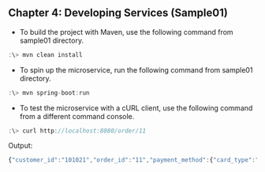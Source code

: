 ## Chapter 4: Developing Services (Sample01)

* To build the project with Maven, use the following command from sample01 directory.

```javascript
:\> mvn clean install
```

* To spin up the microservice, run the following command from sample01 directory.

```javascript
:\> mvn spring-boot:run
```

* To test the microservice with a cURL client, use the following command from a different command console.

```javascript
:\> curl http://localhost:8080/order/11
```

Output:

```javascript
{"customer_id":"101021","order_id":"11","payment_method":{"card_type":"VISA","expiration":"01/22","name":"John Doe","billing_address":"201, 1st Street, San Jose, CA"},"items": [{"code":"101","qty":1},{"code":"103","qty":5}],"shipping_address":"201, 1st Street, San Jose, CA"}
```